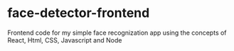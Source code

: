 # face-detector-frontend
Frontend code for my simple face recognization app using the concepts of React, Html, CSS, Javascript and Node 
